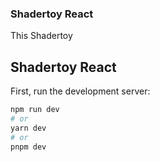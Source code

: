 ### Shadertoy React

This Shadertoy

## Shadertoy React

First, run the development server:

```bash
npm run dev
# or
yarn dev
# or
pnpm dev
```
